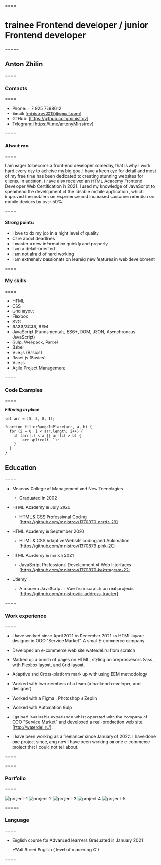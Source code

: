 <!-- It has just created -->

====

# trainee Frontend developer / junior Frontend developer

=====

## Anton Zhilin

====

### Contacts

====

* Phone: + 7 925 7398612
* Email: [ministrov2018@gmail.com]
* GitHub: [https://github.com/ministrov]
* Telegram: [https://t.me/antonyMinistrov]

====


### About me

====

I am eager to become a front-end developer someday, that is why I work hard every day to acheive my big goal.I have a keen eye for detail and most of my free time has been dedicated to creating stunning websites for clients. In addition, I have also received an HTML Academy Frontend Developer Web Certification in 2021. I used my knowledge of JavaScript to spearhead the development of the Ideable mobile application , which improved the mobile user experience and increased customer retention on mobile devices by over 50%.

====

#### Strong points:

* I love to do my job in a hight level of quality
* Care about deadlines
* I master a new information quickly and properly
* I am a  detail-oriented
* I am not afraid of hard working
* I am extremely passionate on learnig new features in web development


====

### My skills

====

* HTML
* CSS
* Grid layout
* Flexbox
* SVG
* SASS/SCSS, BEM
* JavaScript (Fundamentals, ES6+, DOM, JSON, Asynchronous JavaScript)
* Gulp, Webpack, Parcel
* Babel
* Vue.js (Basics)
* React.js (Basics)
* Vue.js
* Agile Project Management

====

### Code Examples

====

***Filtering in place***

```
let arr = [5, 3, 8, 1];

function filterRangeInPlace(arr, a, b) {
  for (i = 0; i < arr.length; i++) {
    if (arr[i] < a || arr[i] > b) {
        arr.splice(i, 1);
    }
  }
}

```

## Education

====

* Moscow College of Management and New Tecnologies
  + Graduated in 2002

* HTML Academy in July 2020
  + HTML & CSS Professional Coding
  [https://github.com/ministrov/1370879-nerds-28]

* HTML Academy in September 2020
  + HTML & CSS Adaptive Website coding and Automation
  [https://github.com/ministrov/1370879-pink-20]


* HTML Academy in march 2021
  + JavaScript Professional Development of Web Interfaces
  [https://github.com/ministrov/1370879-kekstagram-22]

* Udemy
  + A modern JavaScript + Vue from scratch on real projects
  [https://github.com/ministrov/ip-address-tracker]


====

### Work experience

====

*  I have worked since April 2021 to December 2021 as HTML layout designer in ООО "Service Market".   A small E-commerce company:

  + Developed an e-commerce web site waterdel.ru from scratch

  + Marked up a bunch of pages on HTML, styling on preprossesors Sass , with Flexbox layout, and Grid layout.

  + Adaptive and Cross-platform mark up with using BEM methodology

  + Worked with two members of a team (a backend developer, and designer)

  + Worked with a Figma , Photoshop и Zeplin

  + Worked with Automation Gulp

* I gained invaluable experience whilst operated with the company of ООО "Service Market" and developed a real-production web site: [http://waterdel.ru/].


* I have been working as a freelancer since January of 2022. I have done one project since, ang now I have been working on one e-commerce project that I could not tell about.

====


====

### Portfolio

====

![project-1](/img/project-1.jpg "project-1")
![project-2](/img/project-2.jpg "project-2")
![project-3](/img/project-3.jpg "project-3")
![project-4](/img/project-4.jpg "project-4")
![project-5](/img/project-5.jpg "project-5")

=====

### Language

====

* English course for Advanced learners Graduated in January 2021

    +Wall Street English ( level of mastering C1)

====

